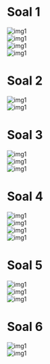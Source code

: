 # Soal 1
![img1](https://github.com/MufidatunNabilah/grand/blob/master/Soal1.1.PNG) <br>
![img1](https://github.com/MufidatunNabilah/grand/blob/master/Soal1.2.PNG) <br>
![img1](https://github.com/MufidatunNabilah/grand/blob/master/Soal1.3.PNG) <br>
![img1](https://github.com/MufidatunNabilah/grand/blob/master/Soal1.4.PNG) <br>

# Soal 2
![img1](https://github.com/MufidatunNabilah/grand/blob/master/Soal2.1.PNG) <br>
![img1](https://github.com/MufidatunNabilah/grand/blob/master/Soal2.2.PNG) <br>

# Soal 3
![img1](https://github.com/MufidatunNabilah/grand/blob/master/Soal3.1.PNG) <br>
![img1](https://github.com/MufidatunNabilah/grand/blob/master/Soal3.2.1.PNG) <br>
![img1](https://github.com/MufidatunNabilah/grand/blob/master/Soal3.3.1PNG) <br>

# Soal 4
![img1](https://github.com/MufidatunNabilah/grand/blob/master/Soal4.1.PNG) <br>
![img1](https://github.com/MufidatunNabilah/grand/blob/master/Soal4.2.PNG) <br>
![img1](https://github.com/MufidatunNabilah/grand/blob/master/Soal4.3.PNG) <br>
![img1](https://github.com/MufidatunNabilah/grand/blob/master/Soal4.4.PNG) <br>

# Soal 5
![img1](https://github.com/MufidatunNabilah/grand/blob/master/Soal5.1.PNG) <br>
![img1](https://github.com/MufidatunNabilah/grand/blob/master/Soal5.2.PNG) <br>
![img1](https://github.com/MufidatunNabilah/grand/blob/master/Soal5.3.PNG) <br>

# Soal 6
![img1](https://github.com/MufidatunNabilah/grand/blob/master/Soal6.2.PNG) <br>
![img1](https://github.com/MufidatunNabilah/grand/blob/master/Soal6.1.PNG) <br>
